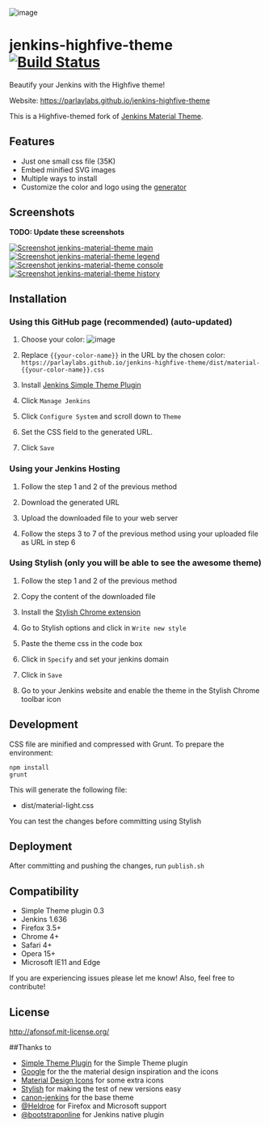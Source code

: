 ![image](https://parlaylabs.github.io/jenkins-highfive-theme/images/logo.svg)
# jenkins-highfive-theme [![Build Status](https://travis-ci.org/parlaylabs/jenkins-highfive-theme.svg?branch=master)](https://travis-ci.org/parlaylabs/jenkins-highfive-theme)
Beautify your Jenkins with the Highfive theme!

Website: https://parlaylabs.github.io/jenkins-highfive-theme

This is a Highfive-themed fork of [Jenkins Material Theme](https://jenkins-contrib-themes.github.io/jenkins-material-theme/).

## Features
* Just one small css file (35K)
* Embed minified SVG images
* Multiple ways to install
* Customize the color and logo using the [generator][generator]

## Screenshots

**TODO: Update these screenshots**

[![Screenshot jenkins-material-theme main](https://parlaylabs.github.io/jenkins-highfive-theme/images/screenshot-jenkins-theme-material-main.png)](https://parlaylabs.github.io/jenkins-highfive-theme/images/screenshot-jenkins-theme-material-main-large.png)      [![Screenshot jenkins-material-theme legend](https://parlaylabs.github.io/jenkins-highfive-theme/images/screenshot-jenkins-theme-material-legend.png)](https://parlaylabs.github.io/jenkins-highfive-theme/images/screenshot-jenkins-theme-material-legend-large.png) [![Screenshot jenkins-material-theme console](https://parlaylabs.github.io/jenkins-highfive-theme/images/screenshot-jenkins-theme-material-console.png)](https://parlaylabs.github.io/jenkins-highfive-theme/images/screenshot-jenkins-theme-material-console-large.png)
[![Screenshot jenkins-material-theme history](https://parlaylabs.github.io/jenkins-highfive-theme/images/screenshot-jenkins-theme-material-history.png)](https://parlaylabs.github.io/jenkins-highfive-theme/images/screenshot-jenkins-theme-material-history-large.png)



## Installation 

### Using this GitHub page (recommended) (auto-updated)

1. Choose your color:
![image](https://parlaylabs.github.io/jenkins-highfive-theme/images/pallete.png)

2. Replace `{{your-color-name}}` in the URL by the chosen color: `https://parlaylabs.github.io/jenkins-highfive-theme/dist/material-{{your-color-name}}.css`

3. Install [Jenkins Simple Theme Plugin][simple]

4. Click `Manage Jenkins`

5. Click `Configure System` and scroll down to `Theme`

6. Set the CSS field to the generated URL.

7. Click `Save`


### Using your Jenkins Hosting

1. Follow the step 1 and 2 of the previous method

2. Download the generated URL

3. Upload the downloaded file to your web server

4. Follow the steps 3 to 7 of the previous method using your uploaded file as URL in step 6


### Using Stylish (only you will be able to see the awesome theme)

1. Follow the step 1 and 2 of the previous method

2. Copy the content of the downloaded file

3. Install the [Stylish Chrome extension][stylish]

4. Go to Stylish options and click in `Write new style`

5. Paste the theme css in the code box

6. Click in `Specify` and set your jenkins domain

7. Click in `Save`

8. Go to your Jenkins website and enable the theme in the Stylish Chrome toolbar icon


## Development

CSS file are minified and compressed with Grunt. To prepare the environment:

```
npm install
grunt
```

This will generate the following file:
- dist/material-light.css

You can test the changes before committing using Stylish

## Deployment

After committing and pushing the changes, run `publish.sh`

## Compatibility
- Simple Theme plugin 0.3
- Jenkins 1.636
- Firefox 3.5+
- Chrome 4+
- Safari 4+
- Opera 15+
- Microsoft IE11 and Edge


If you are experiencing issues please let me know! Also, feel free to contribute!

## License
http://afonsof.mit-license.org/

##Thanks to
- [Simple Theme Plugin][simple] for the Simple Theme plugin
- [Google][google] for the the material design inspiration and the icons
- [Material Design Icons][material-design-icons] for some extra icons
- [Stylish][stylish] for making the test of new versions easy
- [canon-jenkins][canon-jenkins] for the base theme
- [@Heldroe][heldroe] for Firefox and Microsoft support
- [@bootstraponline][bootstraponline] for Jenkins native plugin

[simple]: https://wiki.jenkins-ci.org/display/JENKINS/Simple+Theme+Plugin
[google]: https://www.google.com/design/spec/material-design/introduction.html
[material-design-icons]: https://materialdesignicons.com/
[stylish]: https://chrome.google.com/webstore/detail/stylish/fjnbnpbmkenffdnngjfgmeleoegfcffe
[canon-jenkins]: https://github.com/rackerlabs/canon-jenkins
[heldroe]: https://github.com/Heldroe
[generator]: https://parlaylabs.github.io/jenkins-highfive-theme
[bootstraponline]: https://github.com/bootstraponline
